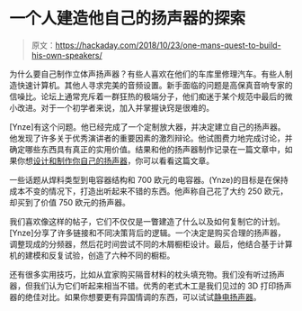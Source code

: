 # 一个人建造他自己的扬声器的探索

> 原文：<https://hackaday.com/2018/10/23/one-mans-quest-to-build-his-own-speakers/>

为什么要自己制作立体声扬声器？有些人喜欢在他们的车库里修理汽车。有些人制造快速计算机。其他人寻求完美的音频设置。新手面临的问题是高保真音响专家的信噪比。论坛上通常充斥着一群狂热的极端分子，他们痴迷于某个规范中最后的微小改进。对于一个初学者来说，加入并掌握诀窍是很难的。

[Ynze]有这个问题。他已经完成了一个定制放大器，并决定建立自己的扬声器。他发现了许多关于优秀演讲者的重要因素的激烈辩论。他试图费力地完成讨论，并确定哪些东西具有真正的实用价值。结果和他的扬声器制作记录在一篇文章中，如果你想[设计和制作你自己的扬声器](https://www.instructables.com/id/Loudspeaker-Design-by-Trial-and-Error/)，你可以看看这篇文章。

一些话题从焊料类型到电容器结构和 700 欧元的电容器。(Ynze)的目标是在保持成本不变的情况下，打造出听起来不错的东西。他声称自己花了大约 250 欧元，却买到了价值 750 欧元的扬声器。

我们喜欢像这样的帖子，它们不仅仅是一瞥建造了什么以及如何复制它的计划。[Ynze]分享了许多链接和不同决策背后的逻辑。一个决定是购买合理的扬声器，调整现成的分频器，然后花时间尝试不同的木屑橱柜设计。最后，他结合基于计算机的建模和反复试验，创造了六种不同的橱柜。

还有很多实用技巧，比如从宜家购买隔音材料的枕头填充物。我们没有听过扬声器，但我们认为它们听起来相当不错。优秀的老式木工是我们见过的 3D 打印扬声器的绝佳对比。如果你想要更有异国情调的东西，可以试试[静电扬声器](https://hackaday.com/2016/08/03/electrostatic-loudspeakers-high-end-hifi-you-can-build-yourself/)。